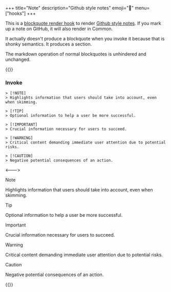 +++
title="Note"
description="Github style notes"
emoji="📝"
menu=["hooks"]
+++

This is a [blockquote render hook](https://gohugo.io/render-hooks/blockquotes/#alerts) to render [Github style notes](https://github.blog/changelog/2023-12-14-new-markdown-extension-alerts-provide-distinctive-styling-for-significant-content/). If you mark up a note on GitHub, it will also render in Common.

It actually doesn't produce a blockquote when you invoke it because that is shonky semantics. It produces a section.

The markdown operation of normal blockquotes is unhindered and unchanged.

{{<columns>}}

### Invoke

```
> [!NOTE]
> Highlights information that users should take into account, even when skimming.

> [!TIP]
> Optional information to help a user be more successful.

> [!IMPORTANT]
> Crucial information necessary for users to succeed.

> [!WARNING]
> Critical content demanding immediate user attention due to potential risks.

> [!CAUTION]
> Negative potential consequences of an action.
```

<--->

> [!NOTE]  
> Highlights information that users should take into account, even when skimming.

> [!TIP]
> Optional information to help a user be more successful.

> [!IMPORTANT]  
> Crucial information necessary for users to succeed.

> [!WARNING]  
> Critical content demanding immediate user attention due to potential risks.

> [!CAUTION]
> Negative potential consequences of an action.

{{</columns>}}
